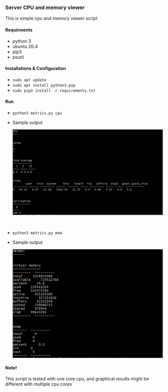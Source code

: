 ### Server CPU and memory viewer
This is simple cpu and memory viewer script

#### Requirments
- python 3
- ubuntu 20.4
- pip3
- psutil

#### Installations & Configuration
- `sudo apt update`
- `sudo apt install python3-pip`
- `sudo pip3 install -r requirements.txt`

#### Run
- `python3 metrics.py cpu`
- Sample output

    <img src="cpu.png" width=""/>
<br/>

- `python3 metrics.py mem`
- Sample output

    <img src="mem.png" width=""/>

#### Note!
This script is tested with one core cpu, and graphical results might be different with multiple cpu cores